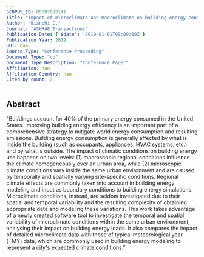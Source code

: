 ```yaml
---
SCOPUS_ID: 85087690141
Title: "Impact of microclimate and macroclimate on building energy consumption"
Author: "Bianchi C."
Journal: "ASHRAE Transactions"
Publication Date: {'$date': '2019-01-01T00:00:00Z'}
Publication Year: 2019
DOI: nan
Source Type: "Conference Proceeding"
Document Type: "cp"
Document Type Description: "Conference Paper"
Affiliation: nan
Affiliation Country: nan
Cited by count: 2
---
```


## Abstract
"Bui/dings account for 40% of the primary energy consumed in the United States. Improving building energy efficiency is an important part of a comprehensive strategy to mitigate world energy consumption and resulting emissions. Building energy consumption is generally affected by what is inside the building (such as occupants, appliances, HVAC systems, etc.) and by what is outside. The impact of climatic conditions on building energy use happens on two levels: (1) macroscopic regional conditions influence the climate homogeneously over an urban area, while (2) microscopic climate conditions vary inside the same urban environment and are caused by temporally and spatially varying site-specific conditions. Regional climate effects are commonly taken into account in building energy modeling and input as boundary conditions to building energy simulations. Microclimate conditions, instead, are seldom investigated due to their spatial and temporal variability and the resulting complexity of obtaining appropriate data and modeling these variations. This work takes advantage of a newly created software tool to investigate the temporal and spatial variability of microclimate conditions within the same urban environment, analysing their impact on building energy loads. It also compares the impact of detailed microclimate data with those of typical meteorological year (TMY) data, which are commonly used in building energy modeling to represent a city's expected climate conditions."
